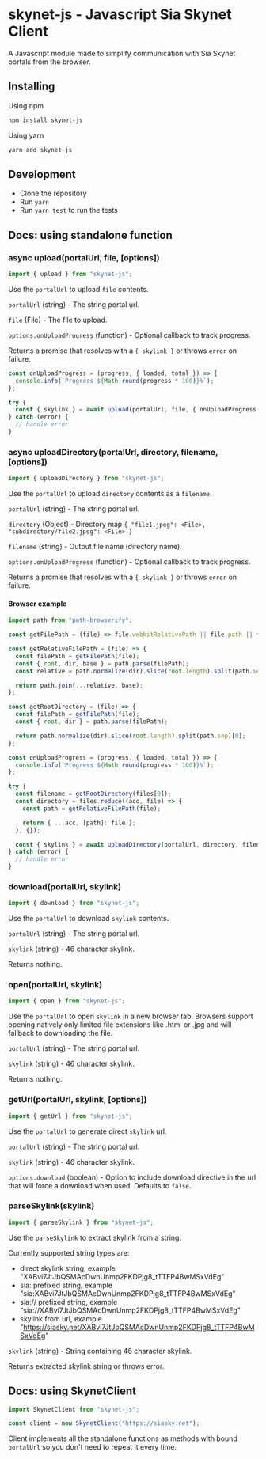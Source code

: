 # skynet-js - Javascript Sia Skynet Client

A Javascript module made to simplify communication with Sia Skynet portals from the browser.

## Installing

Using npm

```sh
npm install skynet-js
```

Using yarn

```sh
yarn add skynet-js
```

## Development

- Clone the repository
- Run `yarn`
- Run `yarn test` to run the tests

## Docs: using standalone function

### async upload(portalUrl, file, [options])

```javascript
import { upload } from "skynet-js";
```

Use the `portalUrl` to upload `file` contents.

`portalUrl` (string) - The string portal url.

`file` (File) - The file to upload.

`options.onUploadProgress` (function) - Optional callback to track progress.

Returns a promise that resolves with a `{ skylink }` or throws `error` on failure.

```javascript
const onUploadProgress = (progress, { loaded, total }) => {
  console.info(`Progress ${Math.round(progress * 100)}%`);
};

try {
  const { skylink } = await upload(portalUrl, file, { onUploadProgress });
} catch (error) {
  // handle error
}
```

### async uploadDirectory(portalUrl, directory, filename, [options])

```javascript
import { uploadDirectory } from "skynet-js";
```

Use the `portalUrl` to upload `directory` contents as a `filename`.

`portalUrl` (string) - The string portal url.

`directory` (Object) - Directory map `{ "file1.jpeg": <File>, "subdirectory/file2.jpeg": <File> }`

`filename` (string) - Output file name (directory name).

`options.onUploadProgress` (function) - Optional callback to track progress.

Returns a promise that resolves with a `{ skylink }` or throws `error` on failure.

#### Browser example

```javascript
import path from "path-browserify";

const getFilePath = (file) => file.webkitRelativePath || file.path || file.name;

const getRelativeFilePath = (file) => {
  const filePath = getFilePath(file);
  const { root, dir, base } = path.parse(filePath);
  const relative = path.normalize(dir).slice(root.length).split(path.sep).slice(1);

  return path.join(...relative, base);
};

const getRootDirectory = (file) => {
  const filePath = getFilePath(file);
  const { root, dir } = path.parse(filePath);

  return path.normalize(dir).slice(root.length).split(path.sep)[0];
};

const onUploadProgress = (progress, { loaded, total }) => {
  console.info(`Progress ${Math.round(progress * 100)}%`);
};

try {
  const filename = getRootDirectory(files[0]);
  const directory = files.reduce((acc, file) => {
    const path = getRelativeFilePath(file);

    return { ...acc, [path]: file };
  }, {});

  const { skylink } = await uploadDirectory(portalUrl, directory, filename, { onUploadProgress });
} catch (error) {
  // handle error
}
```

### download(portalUrl, skylink)

```javascript
import { download } from "skynet-js";
```

Use the `portalUrl` to download `skylink` contents.

`portalUrl` (string) - The string portal url.

`skylink` (string) - 46 character skylink.

Returns nothing.

### open(portalUrl, skylink)

```javascript
import { open } from "skynet-js";
```

Use the `portalUrl` to open `skylink` in a new browser tab. Browsers support opening natively only limited file extensions like .html or .jpg and will fallback to downloading the file.

`portalUrl` (string) - The string portal url.

`skylink` (string) - 46 character skylink.

Returns nothing.

### getUrl(portalUrl, skylink, [options])

```javascript
import { getUrl } from "skynet-js";
```

Use the `portalUrl` to generate direct `skylink` url.

`portalUrl` (string) - The string portal url.

`skylink` (string) - 46 character skylink.

`options.download` (boolean) - Option to include download directive in the url that will force a download when used. Defaults to `false`.

### parseSkylink(skylink)

```javascript
import { parseSkylink } from "skynet-js";
```

Use the `parseSkylink` to extract skylink from a string.

Currently supported string types are:

- direct skylink string, example "XABvi7JtJbQSMAcDwnUnmp2FKDPjg8_tTTFP4BwMSxVdEg"
- sia: prefixed string, example "sia:XABvi7JtJbQSMAcDwnUnmp2FKDPjg8_tTTFP4BwMSxVdEg"
- sia:// prefixed string, example "sia://XABvi7JtJbQSMAcDwnUnmp2FKDPjg8_tTTFP4BwMSxVdEg"
- skylink from url, example "https://siasky.net/XABvi7JtJbQSMAcDwnUnmp2FKDPjg8_tTTFP4BwMSxVdEg"

`skylink` (string) - String containing 46 character skylink.

Returns extracted skylink string or throws error.

## Docs: using SkynetClient

```javascript
import SkynetClient from "skynet-js";

const client = new SkynetClient("https://siasky.net");
```

Client implements all the standalone functions as methods with bound `portalUrl` so you don't need to repeat it every time.
